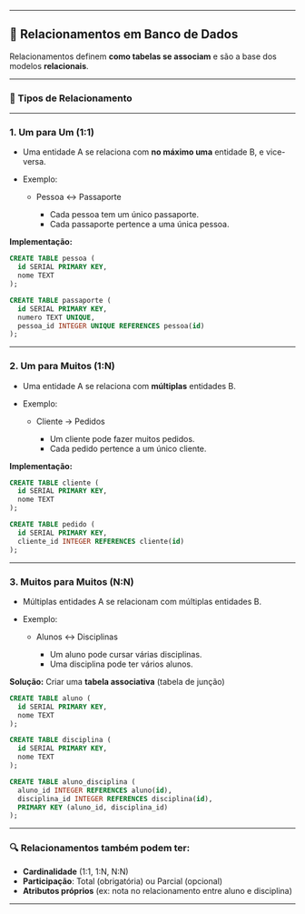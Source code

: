 

---

## 🔗 Relacionamentos em Banco de Dados

Relacionamentos definem **como tabelas se associam** e são a base dos modelos **relacionais**.

---

### 📌 Tipos de Relacionamento

---

### 1. **Um para Um (1:1)**

* Uma entidade A se relaciona com **no máximo uma** entidade B, e vice-versa.
* Exemplo:

  * Pessoa ↔ Passaporte

    * Cada pessoa tem um único passaporte.
    * Cada passaporte pertence a uma única pessoa.

**Implementação:**

```sql
CREATE TABLE pessoa (
  id SERIAL PRIMARY KEY,
  nome TEXT
);

CREATE TABLE passaporte (
  id SERIAL PRIMARY KEY,
  numero TEXT UNIQUE,
  pessoa_id INTEGER UNIQUE REFERENCES pessoa(id)
);
```

---

### 2. **Um para Muitos (1\:N)**

* Uma entidade A se relaciona com **múltiplas** entidades B.
* Exemplo:

  * Cliente → Pedidos

    * Um cliente pode fazer muitos pedidos.
    * Cada pedido pertence a um único cliente.

**Implementação:**

```sql
CREATE TABLE cliente (
  id SERIAL PRIMARY KEY,
  nome TEXT
);

CREATE TABLE pedido (
  id SERIAL PRIMARY KEY,
  cliente_id INTEGER REFERENCES cliente(id)
);
```

---

### 3. **Muitos para Muitos (N\:N)**

* Múltiplas entidades A se relacionam com múltiplas entidades B.
* Exemplo:

  * Alunos ↔ Disciplinas

    * Um aluno pode cursar várias disciplinas.
    * Uma disciplina pode ter vários alunos.

**Solução:** Criar uma **tabela associativa** (tabela de junção)

```sql
CREATE TABLE aluno (
  id SERIAL PRIMARY KEY,
  nome TEXT
);

CREATE TABLE disciplina (
  id SERIAL PRIMARY KEY,
  nome TEXT
);

CREATE TABLE aluno_disciplina (
  aluno_id INTEGER REFERENCES aluno(id),
  disciplina_id INTEGER REFERENCES disciplina(id),
  PRIMARY KEY (aluno_id, disciplina_id)
);
```

---

### 🔍 Relacionamentos também podem ter:

* **Cardinalidade** (1:1, 1\:N, N\:N)
* **Participação**: Total (obrigatória) ou Parcial (opcional)
* **Atributos próprios** (ex: nota no relacionamento entre aluno e disciplina)

---
